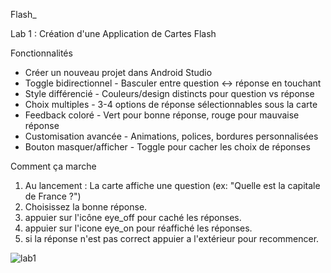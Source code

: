 Flash_

 Lab 1 : Création d'une Application de Cartes Flash
 
 Fonctionnalités

- Créer un nouveau projet dans Android Studio
-  Toggle bidirectionnel - Basculer entre question ↔ réponse en touchant
- Style différencié - Couleurs/design distincts pour question vs réponse
- Choix multiples - 3-4 options de réponse sélectionnables sous la carte
- Feedback coloré - Vert pour bonne réponse, rouge pour mauvaise réponse
- Customisation avancée - Animations, polices, bordures personnalisées
- Bouton masquer/afficher - Toggle pour cacher les choix de réponses

 Comment ça marche

1. Au lancement : La carte affiche une question (ex: "Quelle est la capitale de France ?")
2. Choisissez la bonne réponse.
3. appuier sur l'icône eye_off pour caché les réponses.
4. appuier sur l'icone eye_on pour réaffiché les réponses.
5. si la réponse n'est pas correct appuier a l'extérieur pour recommencer.


![lab1](https://github.com/user-attachments/assets/c9699176-2efe-49b2-9749-2df583a3153e)
